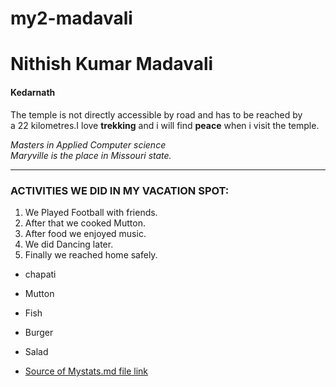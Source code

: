 # my2-madavali
# Nithish Kumar Madavali
#### Kedarnath
The temple is not directly accessible by road and has to be reached by a 22 kilometres.I love **trekking** and i will find **peace** when i visit the temple.

*Masters in Applied Computer science* <br>
*Maryville is the place in Missouri state.*



***

### ACTIVITIES WE DID IN MY VACATION SPOT:

1. We Played Football with friends.
5. After that we cooked Mutton. 
4. After food we enjoyed music.
3. We did Dancing later.
2. Finally we reached home safely.


* chapati
* Mutton
* Fish
* Burger
* Salad

* [Source of Mystats.md file link](./MyStats.md)
